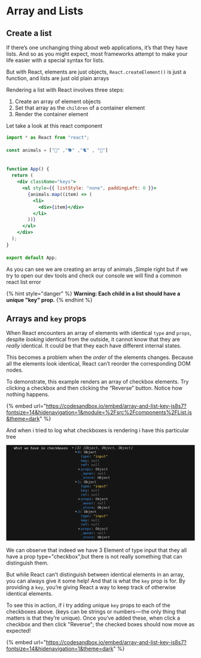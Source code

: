 # Array and Lists

## Create a list

If there’s one unchanging thing about web applications, it’s that they have lists. And so as you might expect, most frameworks attempt to make your life easier with a special syntax for lists.

But with React, elements are just objects, `React.createElement()` is just a function, and lists are just old plain arrays&#x20;

Rendering a list with React involves three steps:

1. Create an array of element objects
2. Set that array as the `children` of a container element
3. Render the container element

Let take a look at this react component&#x20;

```jsx
import * as React from "react";

const animals = ["🦇" ,"🐕" ,"🐈" , "🐄"]
 

function App() {
  return (
    <div className="keys">
      <ul style={{ listStyle: "none", paddingLeft: 0 }}>
        {animals.map((item) => (
          <li>
            <div>{item}</div>
          </li>
        ))}
      </ul>
    </div>
  );
}

export default App;

```

As you can see we are creating an array of animals ,Simple right but if we try to open our dev tools and check our console we will find a common react list error

{% hint style="danger" %}
**Warning: Each child in a list should have a unique "key" prop.**
{% endhint %}

## Arrays and `key` props <a href="#arrays-and-key-props" id="arrays-and-key-props"></a>

When React encounters an array of elements with identical `type` and `props`, despite _looking_ identical from the outside, it cannot know that they are _really_ identical. It could be that they each have different internal states.

This becomes a problem when the _order_ of the elements changes. Because all the elements look identical, React can’t reorder the corresponding DOM nodes.

To demonstrate, this example renders an array of checkbox elements. Try clicking a checkbox and then clicking the “Reverse” button. Notice how nothing happens.

{% embed url="https://codesandbox.io/embed/array-and-list-key-js8s7?fontsize=14&hidenavigation=1&module=%2Fsrc%2Fcomponents%2FList.js&theme=dark" %}

And when i tried to log what checkboxes is rendering  i have this particular tree

![](<../.gitbook/assets/Screenshot from 2022-02-01 22-13-23.png>)

We can observe that indeed we have 3 Element of type input that they all have a prop type="checkbox",but there is not really something that can distinguish them.

But while React can’t distinguish between identical elements in an array, you can always give it some help! And that is what the `key` prop is for. By providing a `key`, you’re giving React a way to keep track of otherwise identical elements.

To see this in action, if i try adding unique `key` props to each of the checkboxes above. (keys can be strings or numbers — the only thing that matters is that they’re unique). Once you’ve added these, when click a checkbox and then click "Reverse"; the checked boxes should now move as expected!

{% embed url="https://codesandbox.io/embed/array-and-list-key-js8s7?fontsize=14&hidenavigation=1&theme=dark" %}

